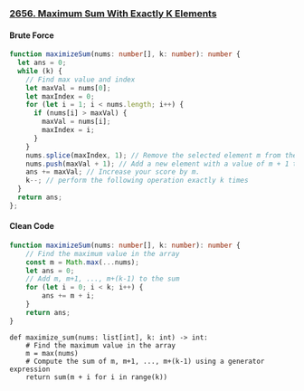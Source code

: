 ### [2656. Maximum Sum With Exactly K Elements ](https://leetcode.com/problems/maximum-sum-with-exactly-k-elements/)
#### Brute Force
```Typescript
function maximizeSum(nums: number[], k: number): number {
  let ans = 0;
  while (k) {
    // Find max value and index
    let maxVal = nums[0];
    let maxIndex = 0;
    for (let i = 1; i < nums.length; i++) {
      if (nums[i] > maxVal) {
        maxVal = nums[i];
        maxIndex = i;
      }
    }
    nums.splice(maxIndex, 1); // Remove the selected element m from the array
    nums.push(maxVal + 1); // Add a new element with a value of m + 1 to the array
    ans += maxVal; // Increase your score by m.
    k--; // perform the following operation exactly k times
  }
  return ans;
};
```
#### Clean Code
```Typescript
function maximizeSum(nums: number[], k: number): number {
    // Find the maximum value in the array
    const m = Math.max(...nums);
    let ans = 0;
    // Add m, m+1, ..., m+(k-1) to the sum
    for (let i = 0; i < k; i++) {
        ans += m + i;
    }
    return ans;
}
```
```Python3
def maximize_sum(nums: list[int], k: int) -> int:
    # Find the maximum value in the array
    m = max(nums)
    # Compute the sum of m, m+1, ..., m+(k-1) using a generator expression
    return sum(m + i for i in range(k))
```
